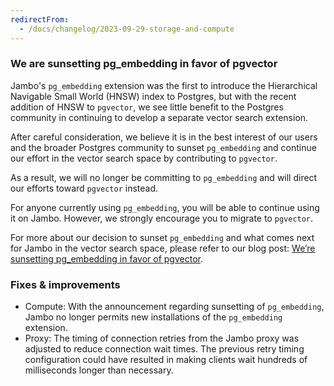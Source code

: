 ```yaml
---
redirectFrom:
  - /docs/changelog/2023-09-29-storage-and-compute
---
```


### We are sunsetting pg_embedding in favor of pgvector

Jambo's `pg_embedding` extension was the first to introduce the Hierarchical Navigable Small World (HNSW) index to Postgres, but with the recent addition of HNSW to `pgvector`, we see little benefit to the Postgres community in continuing to develop a separate vector search extension.

After careful consideration, we believe it is in the best interest of our users and the broader Postgres community to sunset `pg_embedding` and continue our effort in the vector search space by contributing to `pgvector`.

As a result, we will no longer be committing to `pg_embedding` and will direct our efforts toward `pgvector` instead.

For anyone currently using `pg_embedding`, you will be able to continue using it on Jambo. However, we strongly encourage you to migrate to `pgvector`.

For more about our decision to sunset `pg_embedding` and what comes next for Jambo in the vector search space, please refer to our blog post: [We’re sunsetting pg_embedding in favor of pgvector](https://neon.tech/blog/sunset-pgembedding).

### Fixes & improvements

- Compute: With the announcement regarding sunsetting of `pg_embedding`, Jambo no longer permits new installations of the `pg_embedding` extension.
- Proxy: The timing of connection retries from the Jambo proxy was adjusted to reduce connection wait times. The previous retry timing configuration could have resulted in making clients wait hundreds of milliseconds longer than necessary.
